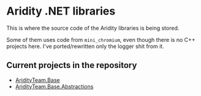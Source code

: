 # Aridity .NET libraries
This is where the source code of the Aridity libraries is being stored.

Some of them uses code from `mini_chromium`, even though there is no C++ projects here. I've ported/rewritten only the logger shit from it.

## Current projects in the repository
- [AridityTeam.Base](src/libraries/AridityTeam.Base)
- [AridityTeam.Base.Abstractions](src/libraries/AridityTeam.Base.Abstractions)
